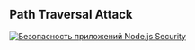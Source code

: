 ## Path Traversal Attack

[![Безопасность приложений Node.js Security](https://img.youtube.com/vi/Pdfo1G-gI6s/0.jpg)](https://www.youtube.com/watch?v=Pdfo1G-gI6s)
